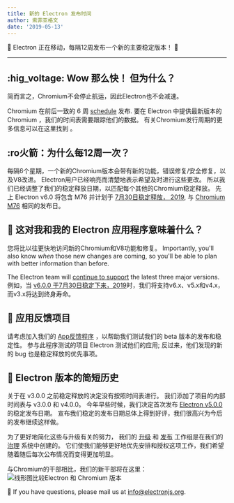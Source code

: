 ```yaml
---
title: 新的 Electron 发布时间
author: 索菲亚格文
date: '2019-05-13'
---
```


🎉 Electron 正在移动，每隔12周发布一个新的主要稳定版本！ 🎉

---

## :hig_voltage: Wow 那么快！ 但为什么？

简而言之，Chromium不会停止航运，因此Electron也不会减速。

Chromium 在前后一致的 6 周 [schedule](https://www.chromium.org/developers/calendar) 发布. 要在 Electron 中提供最新版本的 Chromium ，我们的时间表需要跟踪他们的数据。 有关Chromium发行周期的更多信息可以在这里找到 [](https://chromium.googlesource.com/chromium/src/+/master/docs/process/release_cycle.md)。

## :ro火箭：为什么每12周一次？

每隔6个星期，一个新的Chromium版本会带有新的功能，错误修复/安全修复，以及V8改进。 Electron用户已经响亮而清楚地表示希望及时进行这些更改。 所以我们已经调整了我们的稳定释放日期，以匹配每个其他的Chromium稳定释放。 先上 Electron v6.0 将包含 M76 并计划于 [7月30日稳定释放， 2019](https://electronjs.org/docs/tutorial/electron-timelines#600-release-schedule), 与 [Chromium M76](https://www.chromestatus.com/features/schedule) 相同的发布日。

## 🚧 这对我和我的 Electron 应用程序意味着什么？

您将比以往更快地访问新的Chromium和V8功能和修复。 Importantly, you'll also know _when_ those new changes are coming, so you'll be able to plan with better information than before.

The Electron team will [continue to support](https://electronjs.org/docs/tutorial/support#supported-versions) the latest three major versions. 例如，当 [v6.0.0 于7月30日稳定下来，2019](https://electronjs.org/docs/tutorial/electron-timelines#600-release-schedule)时，我们将支持v6.x、v5.x和v4.x，而v3.x将达到终身寿命。

## 💬 应用反馈项目

请考虑加入我们的 [App反馈程序](https://electronjs.org/blog/app-feedback-program) ，以帮助我们测试我们的 beta 版本的发布和稳定性。 参与此程序测试的项目 Electron 测试他们的应用; 反过来，他们发现的新的 bug 也是稳定释放的优先事项。

## 📝 Electron 版本的简短历史

关于在 v3.0.0 之前稳定释放的决定没有按照时间表进行。 我们添加了项目的内部时间表与 v3.0.0 和 v4.0.0。 今年早些时候，我们决定首次发布 [Electron v5.0.0](https://electronjs.org/blog/electron-5-0-timeline) 的稳定发布日期。 宣布我们稳定的发布日期总体上得到好评，我们很高兴为今后的发布继续这样做。

为了更好地简化这些与升级有关的努力， 我们的 [升级](https://github.com/electron/governance/tree/master/wg-upgrades) 和 [发布](https://github.com/electron/governance/tree/master/wg-releases) 工作组是在我们的 [治理](https://electronjs.org/blog/governance) 系统中创建的。 它们使我们能够更好地优先安排和授权这项工作，我们希望随着随后每次公布情况而变得更加明显。

与Chromium的干部相比，我们的新干部将在这里：
<img alt="线形图比较Electron 和 Chromium 版本" src="https://user-images.githubusercontent.com/2138661/57543187-86340700-7308-11e9-9745-a9371bb29275.png" />

📨 If you have questions, please mail us at [info@electronjs.org](mailto:info@electronjs.org).
